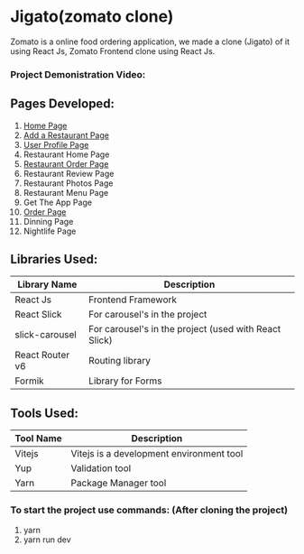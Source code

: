 # Jigato(zomato clone)


Zomato is a online food ordering application, we made a clone (Jigato) of it using React Js, Zomato Frontend clone using React Js.

### Project Demonistration Video: 


## Pages Developed:

1. [Home Page](#home-page)    
2. [Add a Restaurant Page](#add-restaurant-page)    
3. [User Profile Page](#user-profile-page)   
4. Restaurant Home Page 
5. [Restaurant Order Page](#hotel-order-page)   
6. Restaurant Review Page
7. Restaurant Photos Page
8. Restaurant Menu Page   
9. Get The App Page
10. [Order Page](#order-online-page)  
11. Dinning Page
12. Nightlife Page

## Libraries Used:

| Library Name | Description |
| ------------ | ----------- |
| React Js     | Frontend Framework |
| React Slick  | For carousel's in the project |
| slick-carousel  | For carousel's in the project (used with React Slick) |
| React Router v6  | Routing library  |
| Formik  | Library for Forms |

## Tools Used:

| Tool Name | Description |
| ----------- | ----------- |
| Vitejs    | Vitejs is a development environment tool |
| Yup   | Validation tool |
| Yarn   | Package Manager tool |

### To start the project use commands: (After cloning the project)

1. yarn
2. yarn run dev

<!-- ## ScreenShots -->

<!-- # Home Page: -->

<!-- <img src="Project Images/Home.png" /> -->


<!-- # Add Restaurant Page: -->

<!-- <img src="Project Images/AddRestaurant.png" /> -->


<!-- # Order Online Page: -->

<!-- <img src="Project Images/OrderOnlinePage.png" /> -->


<!-- # User Profile Page: -->

<!-- <img src="Project Images/UserProfilePage.png" /> -->


<!-- # Hotel Order Page: -->

<!-- <img src="Project Images/HotelOrderPage.png" /> -->


<!-- ### Project Started Date: june, 11, 2022 -->

<!-- ### Project Completed Date: july 19, 2022 -->
